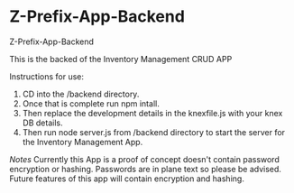 # Z-Prefix-App-Backend
Z-Prefix-App-Backend

This is the backed of the Inventory Management CRUD APP 

Instructions for use: 
1. CD into the /backend directory. 
2. Once that is complete run npm intall. 
3. Then replace the development details in the knexfile.js with your knex DB details. 
4. Then run node server.js from /backend directory to start the server for the Inventory Management App. 


*Notes*
Currently this App is a proof of concept doesn't contain password encryption or hashing. Passwords are in plane text so please be advised.
Future features of this app will contain encryption and hashing. 
